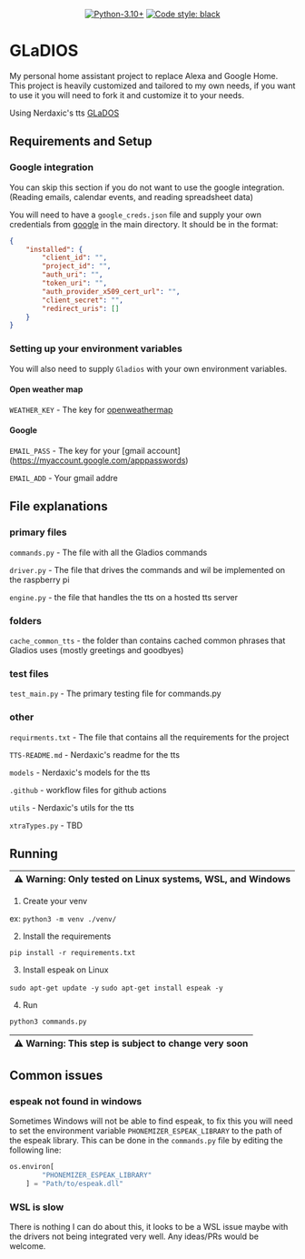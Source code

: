 <p align="center">
<a href="https://www.python.org/downloads/release/python-3100/"><img alt="Python-3.10+" src="https://img.shields.io/badge/Python-3.10+-<COLOR>.svg"></a>
<a href="https://github.com/psf/black"><img alt="Code style: black" src="https://img.shields.io/badge/code%20style-black-000000.svg"></a>
</p>

# GLaDIOS

My personal home assistant project to replace Alexa and Google Home. This project is heavily customized and tailored to my own needs, if you want to use it you will need to fork it and customize it to your needs.

Using Nerdaxic's tts [GLaDOS](https://github.com/nerdaxic/glados-tts)

## Requirements and Setup

### Google integration
You can skip this section if you do not want to use the google integration. (Reading emails, calendar events, and reading spreadsheet data)

You will need to have a `google_creds.json` file and supply your own credentials from [google](https://console.cloud.google.com/apis/credentials) in the main directory. It should be in the format:

```json
{
    "installed": {
        "client_id": "",
        "project_id": "",
        "auth_uri": "",
        "token_uri": "",
        "auth_provider_x509_cert_url": "",
        "client_secret": "",
        "redirect_uris": []
    }
}
```
### Setting up your environment variables

You will also need to supply `Gladios` with your own environment variables.

#### Open weather map

`WEATHER_KEY` - The key for [openweathermap](https://openweathermap.org/api)

#### Google

`EMAIL_PASS` - The key for your [gmail account] (https://myaccount.google.com/apppasswords)

`EMAIL_ADD` - Your gmail addre

## File explanations

### primary files

`commands.py` - The file with all the Gladios commands

`driver.py` - The file that drives the commands and wil be implemented on the raspberry pi

`engine.py` - the file that handles the tts on a hosted tts server

### folders

`cache_common_tts` - the folder than contains cached common phrases that Gladios uses (mostly greetings and goodbyes)

### test files

`test_main.py` - The primary testing file for commands.py

### other

`requirments.txt` - The file that contains all the requirements for the project

`TTS-README.md` - Nerdaxic's readme for the tts

`models` - Nerdaxic's models for the tts

`.github` - workflow files for github actions

`utils` - Nerdaxic's utils for the tts

`xtraTypes.py` - TBD

## Running

| :warning: **Warning**: Only tested on Linux systems, WSL, and Windows |
| --------------------------------------------------------------------- |

1. Create your venv

ex: `python3 -m venv ./venv/`

2. Install the requirements

`pip install -r requirements.txt`

3. Install espeak on Linux

`sudo apt-get update -y`
`sudo apt-get install espeak -y`

4. Run

`python3 commands.py`

| :warning: **Warning**: This step is subject to change very soon |
| --------------------------------------------------------------- |

## Common issues

### espeak not found in windows
Sometimes Windows will not be able to find espeak, to fix this you will need to set the environment variable `PHONEMIZER_ESPEAK_LIBRARY` to the path of the espeak library. This can be done in the `commands.py` file by editing the following line:
```python
os.environ[
        "PHONEMIZER_ESPEAK_LIBRARY"
    ] = "Path/to/espeak.dll"
```

### WSL is slow
There is nothing I can do about this, it looks to be a WSL issue maybe with the drivers not being integrated very well. Any ideas/PRs would be welcome.